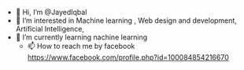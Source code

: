 - 👋 Hi, I’m @JayedIqbal
- 👀 I’m interested in Machine learning , Web design and development, Artificial Intelligence, 
- 🌱 I’m currently learning nachine learning 
  - 📫 How to reach me by facebook https://www.facebook.com/profile.php?id=100084854216670

<!---
JayedIqbal/JayedIqbal is a ✨ special ✨ repository because its `README.md` (this file) appears on your GitHub profile.
You can click the Preview link to take a look at your changes.
--->

